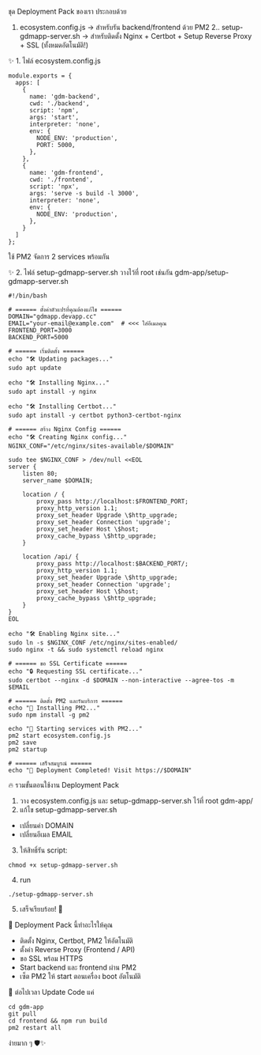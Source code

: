 ชุด Deployment Pack ของเรา ประกอบด้วย
1. ecosystem.config.js → สำหรับรัน backend/frontend ด้วย PM2
2.. setup-gdmapp-server.sh → สำหรับติดตั้ง Nginx + Certbot + Setup Reverse Proxy + SSL
(ทั้งหมดอัตโนมัติ!)

✨ 1. ไฟล์ ecosystem.config.js
```
module.exports = {
  apps: [
    {
      name: 'gdm-backend',
      cwd: './backend',
      script: 'npm',
      args: 'start',
      interpreter: 'none',
      env: {
        NODE_ENV: 'production',
        PORT: 5000,
      },
    },
    {
      name: 'gdm-frontend',
      cwd: './frontend',
      script: 'npx',
      args: 'serve -s build -l 3000',
      interpreter: 'none',
      env: {
        NODE_ENV: 'production',
      },
    }
  ]
};

```
ใช้ PM2 จัดการ 2 services พร้อมกัน

✨ 2. ไฟล์ setup-gdmapp-server.sh
วางไว้ที่ root เช่นกัน gdm-app/setup-gdmapp-server.sh
```
#!/bin/bash

# ====== ตั้งค่าตัวแปรที่คุณต้องแก้ไข ======
DOMAIN="gdmapp.devapp.cc"
EMAIL="your-email@example.com"  # <<< ใส่อีเมลคุณ
FRONTEND_PORT=3000
BACKEND_PORT=5000

# ====== เริ่มติดตั้ง ======
echo "🛠️ Updating packages..."
sudo apt update

echo "🛠️ Installing Nginx..."
sudo apt install -y nginx

echo "🛠️ Installing Certbot..."
sudo apt install -y certbot python3-certbot-nginx

# ====== สร้าง Nginx Config ======
echo "🛠️ Creating Nginx config..."
NGINX_CONF="/etc/nginx/sites-available/$DOMAIN"

sudo tee $NGINX_CONF > /dev/null <<EOL
server {
    listen 80;
    server_name $DOMAIN;

    location / {
        proxy_pass http://localhost:$FRONTEND_PORT;
        proxy_http_version 1.1;
        proxy_set_header Upgrade \$http_upgrade;
        proxy_set_header Connection 'upgrade';
        proxy_set_header Host \$host;
        proxy_cache_bypass \$http_upgrade;
    }

    location /api/ {
        proxy_pass http://localhost:$BACKEND_PORT/;
        proxy_http_version 1.1;
        proxy_set_header Upgrade \$http_upgrade;
        proxy_set_header Connection 'upgrade';
        proxy_set_header Host \$host;
        proxy_cache_bypass \$http_upgrade;
    }
}
EOL

echo "🛠️ Enabling Nginx site..."
sudo ln -s $NGINX_CONF /etc/nginx/sites-enabled/
sudo nginx -t && sudo systemctl reload nginx

# ====== ขอ SSL Certificate ======
echo "🔒 Requesting SSL certificate..."
sudo certbot --nginx -d $DOMAIN --non-interactive --agree-tos -m $EMAIL

# ====== ติดตั้ง PM2 และรันบริการ ======
echo "🚀 Installing PM2..."
sudo npm install -g pm2

echo "🚀 Starting services with PM2..."
pm2 start ecosystem.config.js
pm2 save
pm2 startup

# ====== เสร็จสมบูรณ์ ======
echo "🎉 Deployment Completed! Visit https://$DOMAIN"

```
🔥 รวมขั้นตอนใช้งาน Deployment Pack
1. วาง ecosystem.config.js และ setup-gdmapp-server.sh ไว้ที่ root gdm-app/
2. แก้ไข setup-gdmapp-server.sh
  - เปลี่ยนค่า DOMAIN
  - เปลี่ยนอีเมล EMAIL
3. ให้สิทธิ์รัน script:
```
chmod +x setup-gdmapp-server.sh
```
4. run
```
./setup-gdmapp-server.sh
```
5. เสร็จเรียบร้อย! 🎯

🎯 Deployment Pack นี้ทำอะไรให้คุณ
- ติดตั้ง Nginx, Certbot, PM2 ให้อัตโนมัติ
- ตั้งค่า Reverse Proxy (Frontend / API)
- ขอ SSL พร้อม HTTPS
- Start backend และ frontend ผ่าน PM2
- เซ็ต PM2 ให้ start ตอนเครื่อง boot อัตโนมัติ

🚀 ต่อไปเวลา Update Code แค่
```
cd gdm-app
git pull
cd frontend && npm run build
pm2 restart all
```
ง่ายมาก ๆ 🛡️✨

